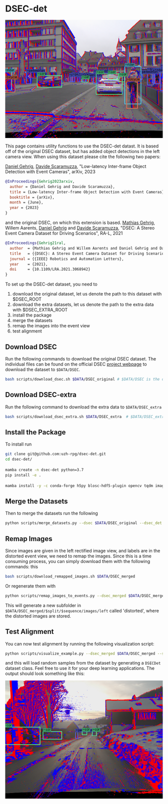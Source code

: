 # DSEC-det

<p align="center">
  <a href="https://youtu.be/uX6XknBGg0w">
    <img src="./assets/dsec_det_thumbnail.png" alt="" width="600"/>
  </a>
</p>

This page contains utility functions to use the DSEC-det datast. It is based off of the original DSEC dataset, but has
added object detections in the left camera view. When using this dataset please cite the following two papers:

[Daniel Gehrig](https://danielgehrig18.github.io/), [Davide Scaramuzza](http://rpg.ifi.uzh.ch/people_scaramuzza.html), "Low-latency Inter-frame Object Detection with Event Cameras", arXiv, 2023

```bibtex
@InProceedings{Gehrig2023arxiv,
  author = {Daniel Gehrig and Davide Scaramuzza},
  title = {Low-latency Inter-frame Object Detection with Event Cameras},
  booktitle = {arXiv},
  month = {June},
  year = {2023}
}
```
 and the original DSEC, on which this extension is based.
[Mathias Gehrig](https://magehrig.github.io/), Willem Aarents, [Daniel Gehrig](https://danielgehrig18.github.io/) and [Davide Scaramuzza](http://rpg.ifi.uzh.ch/people_scaramuzza.html), "DSEC: A Stereo Event Camera Dataset for Driving Scenarios", RA-L, 2021
```bibtex
@InProceedings{Gehrig21ral,
  author  = {Mathias Gehrig and Willem Aarents and Daniel Gehrig and Davide Scaramuzza},
  title   = {{DSEC}: A Stereo Event Camera Dataset for Driving Scenarios},
  journal = {{IEEE} Robotics and Automation Letters},
  year    = {2021},
  doi     = {10.1109/LRA.2021.3068942}
}
```

To set up the DSEC-det dataset, you need to
1. download the original dataset, let us denote the path to this dataset with $DSEC_ROOT
2. download the extra datasets, let us denote the path to the extra data with $DSEC_EXTRA_ROOT
3. install the package
4. merge the datasets
4. remap the images into the event view
5. test alignment

## Download DSEC
Run the following commands to download the original DSEC dataset. The individual files can be found on the official DSEC
[project webpage](https://dsec.ifi.uzh.ch/) to download the dataset to `$DATA/DSEC`.

```bash
bash scripts/download_dsec.sh $DATA/DSEC_original # $DATA/DSEC is the destination path
```

## Download DSEC-extra
Run the following command to download the extra data to `$DATA/DSEC_extra`
```bash
bash scripts/download_dsec_extra.sh $DATA/DSEC_extra  # $DATA/DSEC_extra is the destination path
```

## Install the Package
To install run
```bash
git clone git@github.com:uzh-rpg/dsec-det.git
cd dsec-det/

mamba create -n dsec-det python=3.7
pip install -e .

mamba install -y -c conda-forge h5py blosc-hdf5-plugin opencv tqdm imageio pyyaml
```

## Merge the Datasets
Then to merge the datasets run the following
```bash
python scripts/merge_datasets.py --dsec $DATA/DSEC_original --dsec_det $DATA/DSEC_extra --output_path $DATA/DSEC_merged
```

## Remap Images
Since images are given in the left rectified image view, and labels are in the distorted event view, we need
to remap the images. Since this is a time consuming process, you can simply download them with the following commands: this
```bash
bash scripts/download_remapped_images.sh $DATA/DSEC_merged
```
Or regenerate them with
```bash
python scripts/remap_images_to_events.py --dsec_merged $DATA/DSEC_merged
```
This will generate a new subfolder in `$DATA/DSEC_merged/$split/$sequence/images/left` called 'distorted', where the distorted
images are stored.

## Test Alignment
You can now test alignment by running the following visualization script:
```bash
python scripts/visualize_example.py --dsec_merged $DATA/DSEC_merged --split test
```
and this will load random samples from the dataset by generating a `DSECDet` dataset class. Feel free to use it for
your deep learning applications. The output should look something like this:

<p align="center">
  <a href="https://youtu.be/uX6XknBGg0w">
    <img src="./assets/visualization_test.png" alt="" width="600"/>
  </a>
</p>
